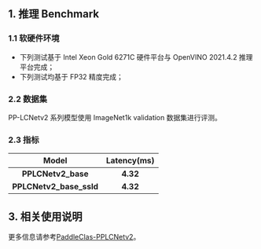 ## 1. 推理 Benchmark

### 1.1 软硬件环境

* 下列测试基于 Intel Xeon Gold 6271C 硬件平台与 OpenVINO 2021.4.2 推理平台完成；
* 下列测试均基于 FP32 精度完成；

### 2.2 数据集

PP-LCNetv2 系列模型使用 ImageNet1k validation 数据集进行评测。

### 2.3 指标

| Model | Latency(ms) |
|:--:|:--:|
| <b>PPLCNetv2_base<b>  | <b>4.32<b> | 
| <b>PPLCNetv2_base_ssld<b>  | <b>4.32<b> |

## 3. 相关使用说明

更多信息请参考[PaddleClas-PPLCNetv2](https://github.com/PaddlePaddle/PaddleClas/blob/release/2.5/docs/zh_CN/models/ImageNet1k/PP-LCNetV2.md)。

